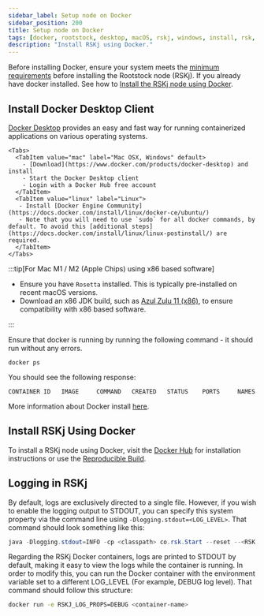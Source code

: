 ```yaml
---
sidebar_label: Setup node on Docker
sidebar_position: 200
title: Setup node on Docker
tags: [docker, rootstock, desktop, macOS, rskj, windows, install, rsk, node, how-to, network, requirements, mainnet, testnet, regtest]
description: "Install RSKj using Docker."
---
```


Before installing Docker, ensure your system meets the [minimum requirements](/node-operators/setup/requirements/) before installing the Rootstock node (RSKj).
If you already have docker installed. See how to [Install the RSKj node using Docker](#install-rskj-using-docker).

## Install Docker Desktop Client

[Docker Desktop](https://www.docker.com/products/docker-desktop/) provides an easy and fast way for running containerized applications on various operating systems.


````mdx-code-block
<Tabs>
  <TabItem value="mac" label="Mac OSX, Windows" default>
    - [Download](https://www.docker.com/products/docker-desktop) and install
    - Start the Docker Desktop client
    - Login with a Docker Hub free account
  </TabItem>
  <TabItem value="linux" label="Linux">
   - Install [Docker Engine Community](https://docs.docker.com/install/linux/docker-ce/ubuntu/)
   - Note that you will need to use `sudo` for all docker commands, by default. To avoid this [additional steps](https://docs.docker.com/install/linux/linux-postinstall/) are required.
  </TabItem>
</Tabs>
````

:::tip[For Mac M1 / M2 (Apple Chips) using x86 based software]

- Ensure you have `Rosetta` installed. This is typically pre-installed on recent macOS versions.
- Download an x86 JDK build, such as [Azul Zulu 11 (x86)](https://www.azul.com/downloads/?version=java-11-lts&os=macos&package=jdk), to ensure compatibility with x86 based software.

:::

Ensure that docker is running by running the following command - it should run without any errors.

```shell
docker ps
```

You should see the following response:

```text
CONTAINER ID   IMAGE     COMMAND   CREATED   STATUS    PORTS     NAMES
```

More information about Docker install [here](https://docs.docker.com/install/).

## Install RSKj Using Docker

To install a RSKj node using Docker, visit the [Docker Hub](https://hub.docker.com/r/rsksmart/rskj) for installation instructions or use the [Reproducible Build](/node-operators/setup/reproducible-build).

## Logging in RSKj

By default, logs are exclusively directed to a single file. However, if you wish to enable the logging output to STDOUT, you can specify this system property via the command line using `-Dlogging.stdout=<LOG_LEVEL>`. That command should look something like this:

```java
java -Dlogging.stdout=INFO -cp <classpath> co.rsk.Start --reset --<RSK network>
```

Regarding the RSKj Docker containers, logs are printed to STDOUT by default, making it easy to view the logs while the container is running. In order to modify this, you can run the Docker container with the environment variable set to a different LOG_LEVEL (For example, DEBUG log level). That command should follow this structure:

```bash
docker run -e RSKJ_LOG_PROPS=DEBUG <container-name>
```
